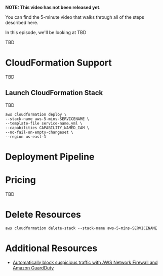 **NOTE: This video has not been released yet.**

You can find the 5-minute video that walks through all of the steps described here. 

In this episode, we'll be looking at TBD

TBD


# CloudFormation Support
TBD


## Launch CloudFormation Stack

TBD

```
aws cloudformation deploy \
--stack-name aws-5-mins-SERVICENAME \
--template-file service-name.yml \
--capabilities CAPABILITY_NAMED_IAM \
--no-fail-on-empty-changeset \
--region us-east-1
```


# Deployment Pipeline

# Pricing
TBD

# Delete Resources

```
aws cloudformation delete-stack --stack-name aws-5-mins-SERVICENAME
```

# Additional Resources

* [Automatically block suspicious traffic with AWS Network Firewall and Amazon GuardDuty](https://aws.amazon.com/blogs/security/automatically-block-suspicious-traffic-with-aws-network-firewall-and-amazon-guardduty/)
